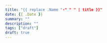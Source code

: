```yaml
---
title: "{{ replace .Name "-" " " | title }}"
date: {{ .Date }}
summary: ""
description: ""
tags: ["draft"]
draft: true
---
```


